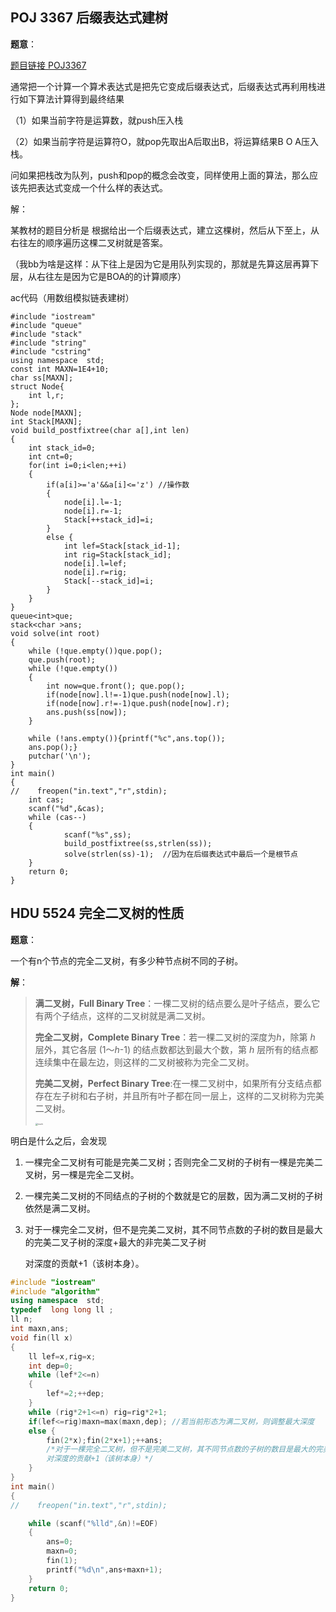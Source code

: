 ## POJ 3367  后缀表达式建树

**题意**：  

[题目链接 POJ3367](http://poj.org/problem?id=3367)

通常把一个计算一个算术表达式是把先它变成后缀表达式，后缀表达式再利用栈进行如下算法计算得到最终结果

（1）如果当前字符是运算数，就push压入栈

（2）如果当前字符是运算符O，就pop先取出A后取出B，将运算结果B O A压入栈。

问如果把栈改为队列，push和pop的概念会改变，同样使用上面的算法，那么应该先把表达式变成一个什么样的表达式。



解：

某教材的题目分析是 根据给出一个后缀表达式，建立这棵树，然后从下至上，从右往左的顺序遍历这棵二叉树就是答案。

（我bb为啥是这样：从下往上是因为它是用队列实现的，那就是先算这层再算下层，从右往左是因为它是BOA的的计算顺序） 

ac代码（用数组模拟链表建树）

```
#include "iostream"
#include "queue"
#include "stack"
#include "string"
#include "cstring"
using namespace  std;
const int MAXN=1E4+10;
char ss[MAXN];
struct Node{
    int l,r;
};
Node node[MAXN];
int Stack[MAXN];
void build_postfixtree(char a[],int len)
{
    int stack_id=0;
    int cnt=0;
    for(int i=0;i<len;++i)
    {
        if(a[i]>='a'&&a[i]<='z') //操作数
        {
            node[i].l=-1;
            node[i].r=-1;
            Stack[++stack_id]=i;
        }
        else {
            int lef=Stack[stack_id-1];
            int rig=Stack[stack_id];
            node[i].l=lef;
            node[i].r=rig;
            Stack[--stack_id]=i;
        }
    }
}
queue<int>que;
stack<char >ans;
void solve(int root)
{
    while (!que.empty())que.pop();
    que.push(root);
    while (!que.empty())
    {
        int now=que.front(); que.pop();
        if(node[now].l!=-1)que.push(node[now].l);
        if(node[now].r!=-1)que.push(node[now].r);
        ans.push(ss[now]);
    }

    while (!ans.empty()){printf("%c",ans.top());
    ans.pop();}
    putchar('\n');
}
int main()
{
//    freopen("in.text","r",stdin);
    int cas;
    scanf("%d",&cas);
    while (cas--)
    {
            scanf("%s",ss);
            build_postfixtree(ss,strlen(ss));
            solve(strlen(ss)-1);  //因为在后缀表达式中最后一个是根节点
    }
    return 0;
}
```



## HDU 5524 完全二叉树的性质

**题意**：

一个有n个节点的完全二叉树，有多少种节点树不同的子树。

**解**：

> **满二叉树，Full Binary Tree**：一棵二叉树的结点要么是叶子结点，要么它有两个子结点，这样的二叉树就是满二叉树。
>
> **完全二叉树，Complete Binary Tree**：若一棵二叉树的深度为*h*，除第 *h* 层外，其它各层 (1～*h*-1) 的结点数都达到最大个数，第 *h* 层所有的结点都连续集中在最左边，则这样的二叉树被称为完全二叉树。
>
> **完美二叉树，Perfect Binary Tree**:在一棵二叉树中，如果所有分支结点都存在左子树和右子树，并且所有叶子都在同一层上，这样的二叉树称为完美二叉树。
>
> <img src="http://mally.oss-cn-qingdao.aliyuncs.com/PicGo上传的图片/20200730/154834348.png" alt="mark" style="zoom:25%;" />

明白是什么之后，会发现

1. 一棵完全二叉树有可能是完美二叉树；否则完全二叉树的子树有一棵是完美二叉树，另一棵是完全二叉树。

2. 一棵完美二叉树的不同结点的子树的个数就是它的层数，因为满二叉树的子树依然是满二叉树。

3. 对于一棵完全二叉树，但不是完美二叉树，其不同节点数的子树的数目是最大的完美二叉子树的深度+最大的非完美二叉子树

   对深度的贡献+1（该树本身）。

```c++
#include "iostream"
#include "algorithm"
using namespace  std;
typedef  long long ll ;
ll n;
int maxn,ans;
void fin(ll x)
{
    ll lef=x,rig=x;
    int dep=0;
    while (lef*2<=n)
    {
        lef*=2;++dep;
    }
    while (rig*2+1<=n) rig=rig*2+1;
    if(lef<=rig)maxn=max(maxn,dep); //若当前形态为满二叉树，则调整最大深度
    else {
        fin(2*x);fin(2*x+1);++ans;
        /*对于一棵完全二叉树，但不是完美二叉树，其不同节点数的子树的数目是最大的完美二叉子树的深度+最大的非完美二叉子树
        对深度的贡献+1（该树本身）*/
    }
}
int main()
{
//    freopen("in.text","r",stdin);

    while (scanf("%lld",&n)!=EOF)
    {
        ans=0;
        maxn=0;
        fin(1);
        printf("%d\n",ans+maxn+1);
    }
    return 0;
}
```

